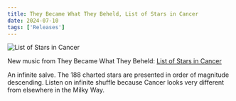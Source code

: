 ```yaml
---
title: They Became What They Beheld, List of Stars in Cancer
date: 2024-07-10
tags: ['Releases']
---
```


![List of Stars in Cancer](/rm_ation/images/list-of-stars-in-cancer.jpg)

New music from They Became What They Beheld: [List of Stars in Cancer](https://theybecamewhattheybeheld.bandcamp.com/album/list-of-stars-in-cancer)<!--x-->

An infinite salve. The 188 charted stars are presented in order of magnitude descending. Listen on infinite shuffle because Cancer looks very different from elsewhere in the Milky Way.
